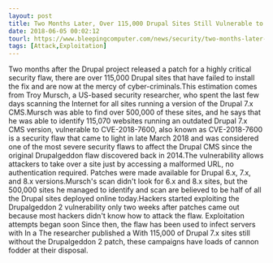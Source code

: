 ```yaml
---
layout: post
title: Two Months Later, Over 115,000 Drupal Sites Still Vulnerable to Drupalgeddon 2
date: 2018-06-05 00:02:12
tourl: https://www.bleepingcomputer.com/news/security/two-months-later-over-115-000-drupal-sites-still-vulnerable-to-drupalgeddon-2/
tags: [Attack,Exploitation]
---
```

Two months after the Drupal project released a patch for a highly critical security flaw, there are over 115,000 Drupal sites that have failed to install the fix and are now at the mercy of cyber-criminals.This estimation comes from Troy Mursch, a US-based security researcher, who spent the last few days scanning the Internet for all sites running a version of the Drupal 7.x CMS.Mursch was able to find over 500,000 of these sites, and he says that he was able to identify 115,070 websites running an outdated Drupal 7.x CMS version, vulnerable to CVE-2018-7600, also known as CVE-2018-7600 is a security flaw that came to light in late March 2018 and was considered one of the most severe security flaws to affect the Drupal CMS since the original Drupalgeddon flaw discovered back in 2014.The vulnerability allows attackers to take over a site just by accessing a malformed URL, no authentication required. Patches were made available for Drupal 6.x, 7.x, and 8.x versions.Mursch's scan didn't look for 6.x and 8.x sites, but the 500,000 sites he managed to identify and scan are believed to be half of all the Drupal sites deployed online today.Hackers started exploiting the Drupalgeddon 2 vulnerability only two weeks after patches came out because most hackers didn't know how to attack the flaw. Exploitation attempts began soon Since then, the flaw has been used to infect servers with In a The researcher published a With 115,000 of Drupal 7.x sites still without the Drupalgeddon 2 patch, these campaigns have loads of cannon fodder at their disposal.
